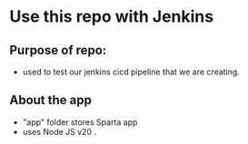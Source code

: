 # Use this repo with Jenkins
## Purpose of repo: 
- used to test our jenkins cicd pipeline that we are creating.
## About the app
- "app" folder stores Sparta app
- uses Node JS v20 . 
